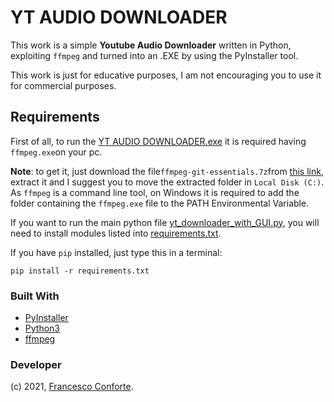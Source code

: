 # YT AUDIO DOWNLOADER

This work is a simple **Youtube Audio Downloader** written in Python, exploiting `ffmpeg` and turned into an .EXE by using the PyInstaller tool. 

This work is just for educative purposes, I am not encouraging you to use it for commercial purposes. 

## **Requirements**

First of all, to run the [YT AUDIO DOWNLOADER.exe](https://github.com/francecon/YT-AUDIO-DOWNLOADER/blob/main/YT%20AUDIO%20DOWNLOADER.exe) it is required having `ffmpeg.exe`on your pc.

**Note**: to get it, just download the file`ffmpeg-git-essentials.7z`from [this link](https://www.gyan.dev/ffmpeg/builds/ffmpeg-git-essentials.7z), extract it and I suggest you to move the extracted folder in `Local Disk (C:)`. As `ffmpeg` is a command line tool, on Windows it is required to add the folder containing the `ffmpeg.exe` file to the PATH Environmental Variable. 

If you want to run the main python file [yt_downloader_with_GUI.py](https://github.com/francecon/YT-AUDIO-DOWNLOADER/blob/main/yt_downloader_with_GUI.py), you will need to install modules listed into [requirements.txt](https://github.com/francecon/YT-AUDIO-DOWNLOADER/blob/main/requirements.txt).

If you have `pip` installed, just type this in a terminal:

```shell
pip install -r requirements.txt
```

### Built With

* [PyInstaller](https://www.pyinstaller.org/)
* [Python3](https://www.python.org/download/releases/3.0/)
* [ffmpeg](https://ffmpeg.org/)

### Developer

(c) 2021, [Francesco Conforte](https://github.com/francecon/).
